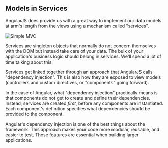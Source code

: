 ## Models in Services

AngularJS does provide us with a great way to implement our data models at
arm's length from the views using a mechanism called "services".

![Simple MVC](https://raw.githubusercontent.com/rangle/ngcourse/master/handout/images/mvvm-final.gif)

Services are singleton objects that normally do not concern themselves with
the DOM but instead take care of your data. The bulk of your application's
business logic should belong in services. We'll spend a lot of time talking
about this.

Services get linked together through an approach that AngularJS calls
"dependency injection". This is also how they are exposed to view models
(controllers and custom directives, or "components" going forward).

In the case of Angular, what "dependency injection" practically means is that components do not get to create and define their dependencies. Instead, services are created _first_, before any components are instantiated. Each component's definition specifies what dependencies should be provided to the component.

Angular's dependency injection is one of the best things about the framework.
This approach makes your code more modular, reusable, and easier to test.
Those features are essential when building larger applications.
